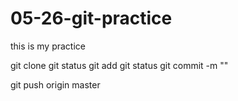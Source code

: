 # 05-26-git-practice
this is my practice

git clone
git status
git add
git status
git commit -m ""

git push origin master

